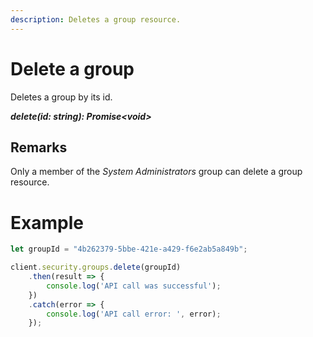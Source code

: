 ```yaml
---
description: Deletes a group resource.
---
```


# Delete a group

Deletes a group by its id.

***delete(id: string): Promise&lt;void&gt;***

## Remarks

Only a member of the *System Administrators* group can delete a group resource.

# Example 

```js
let groupId = "4b262379-5bbe-421e-a429-f6e2ab5a849b";

client.security.groups.delete(groupId)
    .then(result => {
        console.log('API call was successful');
    })
    .catch(error => {
        console.log('API call error: ', error);        
    });
```